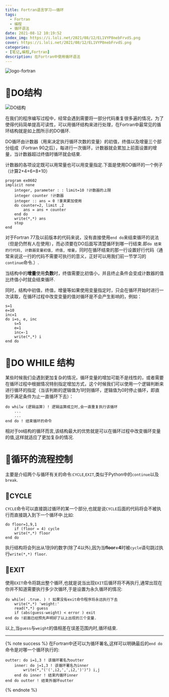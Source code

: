 ```yaml
---
title: Fortran语言学习——循环
tags:
  - Fortran
  - 编程
  - 循环语法
date: 2021-08-12 10:19:52
index_img: https://i.loli.net/2021/08/12/EL1VYP8nebFrvdS.png
cover: https://i.loli.net/2021/08/12/EL1VYP8nebFrvdS.png
categories:
- [笔记,编程,Fortran]
description: 在Fortran中使用循环语法
---
```


![logo-fortran](https://file.tabirstrees.top/blogfile/logo-fortran.png)

# 🎉DO结构

![DO结构](https://hexo-1301133429.cos.ap-chengdu.myqcloud.com/20210710211357.png)

在我们的程序编写过程中，经常会遇到需要将一部分代码重复很多遍的情况，为了使得代码简单提高可读性，可以用循环结构来进行处理，在Fortran中最常见的循环结构就是如上图所示的DO循环.

DO循环由计数器（用来决定执行循环次数的变量）的初值，终值以及增量三个部分组成（Fortran 90之后），每进行一次循环，计数器就会累加上前面设置的增量，当计数器超过终值时循环就会结束.

计数器的各项设定既可以用常量也可以用变量指定.下面是使用DO循环的一个例子（计算2+4+6+8+10）

```Fortran
program ex0602
implicit none
    integer, parameter : : limit=10 !计数器的上限
    integer counter !计数器
    integer :: ans = 0 !拿来累加使用
    do counter=2, limit ,2
        ans = ans + counter
    end do
    write(*,*) ans
    stop
end
```

对于Fortran 77及以前版本的代码来说，没有直接使用`end do`来结束循环的说法（但是仍然有人在使用），而必须要在DO后面写清楚循环到哪一行结束.即`do 结束的行代码, 计数器变量初值, 终值, 增量`，同时在循环结束的那一行设置好行代码（通常来说这一行的代码不需要可执行的意义，正好可以用我们前一节学习的`continue`命令.）.

当结构中的**增量**使用**负数**时，终值需要比初值小，并且终止条件会变成计数器的值比终值小时就会结束循环.

同时，结构中初值，终值，增量等如果使用变量指定时，只会在循环开始时进行一次读取，在循环过程中改变变量的值对循环是不会产生影响的，例如：

```Fortran
s=1
e=10
inc=1
do i=s, e, inc
    s=5
    e=1
    inc=-1
    write(*,*) i
end do
```

# 🎉DO WHILE 结构

某些时候我们会遇到更加复杂的情况，循环变量的增加可能不是线性的，或者需要在循环过程中根据情况特别指定增加方式，这个时候我们可以使用一个逻辑判断来进行循环的指定（当该判断的逻辑值为1时则循环，逻辑值为0时停止循环，即直到不满足条件为止一直循环下去）：

```Fortran
do whilw (逻辑运算) ! 逻辑运算成立时,会一直重复执行该循环
    ...
    ...
end do ! 结束循环的命令
```
相对于`DO`结构的循环而言,该结构最大的优势就是可以在循环过程中改变循环变量的值,这样就适应了更加复杂的情况.

# 🎊循环的流程控制

主要是介绍两个与循环有关的命令:`CYCLE`,`EXIT`,类似于Python中的`continue`以及`break`.

## 🎨CYCLE

`CYCLE`命令可以直接跳过循环的某一个部分,也就是说`CYCLE`后面的代码将会不被执行而直接跳入到下一个循环中.比如:

```Fortran
do floor=1,9,1
    if (floor = 4) cycle
    write(*,*) floor
end do
```
执行结构将会列出从1到9的数字(除了4以外),因为当**floor=4**时被`cycle`语句跳过执行`write(*,*) floor`.

## 🎨EXIT

使用`EXIT`命令将跳出整个循环,也就是说当出现`EXIT`后循环将不再执行,通常出现在你并不知道需要执行多少次循环,于是设置为永久循环的情况:

```Fortran
do while( .true. ) ! 如果没有exit命令程序将永远执行下去
    write(*,*) 'weight:'
    read(*,*) guess
    if (abs(guess-weight) < error ) exit
end do !前面已经预先声明好了以上出现的三个变量.
```

以上,当`guess`与`weight`的值相差在误差范围内时,循环结束.

---
{% note success %}
在Fortran中还可以为循环署名,这样可以明确最后的`end do`命令是对哪一个循环执行的:
```Fortran
outter: do i=1,3 ! 该循环署名为outter
    inner: do j=1,3 ! 该循环署名为inner
        write(*,"('(',i2,',',i2,')')") i,j
    end do inner ! 结束内循环inner
end do outter ! 结束外循环outter
```
{% endnote %}